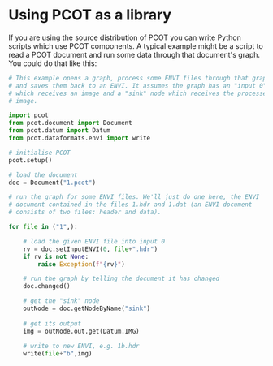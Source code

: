 # Using PCOT as a library
If you are using the source distribution of PCOT you can write Python
scripts which use PCOT components. A typical example might be a script
to read a PCOT document and run some data through that document's graph.
You could do that like this:

```python
# This example opens a graph, process some ENVI files through that graph,
# and saves them back to an ENVI. It assumes the graph has an "input 0" node
# which receives an image and a "sink" node which receives the processed
# image.

import pcot
from pcot.document import Document
from pcot.datum import Datum
from pcot.dataformats.envi import write

# initialise PCOT
pcot.setup()

# load the document
doc = Document("1.pcot")

# run the graph for some ENVI files. We'll just do one here, the ENVI
# document contained in the files 1.hdr and 1.dat (an ENVI document
# consists of two files: header and data).

for file in ("1",):

    # load the given ENVI file into input 0
    rv = doc.setInputENVI(0, file+".hdr")
    if rv is not None:
        raise Exception(f"{rv}")

    # run the graph by telling the document it has changed
    doc.changed()

    # get the "sink" node
    outNode = doc.getNodeByName("sink")
    
    # get its output
    img = outNode.out.get(Datum.IMG)
 
    # write to new ENVI, e.g. 1b.hdr
    write(file+"b",img)
```

